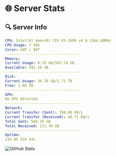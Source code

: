 # 🌐 Server Stats
## 🔍 Server Info
```yaml
CPU: Intel(R) Xeon(R) CPU E5-2699 v4 @ 1364.08MHz
CPU Usage: 7.30%
Cores: 44P | 88T
-----------------------------------
Memory:
Current Usage: 8.19 GB/503.74 GB
Available: 492.10 GB
-----------------------------------
Disk:
Current Usage: 26.79 GB/1.71 TB
Free: 1.60 TB
-----------------------------------
GPU:
No GPU detected
-----------------------------------
Network:
Current Transfer (Sent): 760.80 KB/s
Current Transfer (Received): 48.71 KB/s
Total Sent: 588.26 GB
Total Received: 131.78 GB
-----------------------------------
Uptime:
11d 0h 52m 43s
```
![GitHub Stats](https://img.shields.io/badge/Updated-2025-04-30_18:01:31-blue)